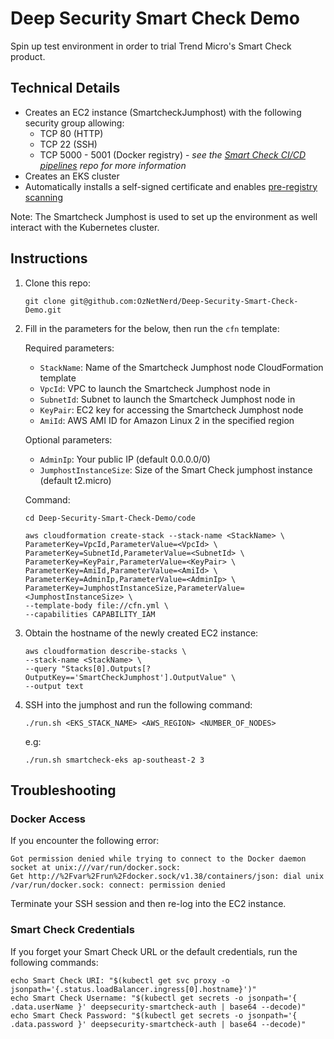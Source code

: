 # Deep Security Smart Check Demo

Spin up test environment in order to trial Trend Micro's Smart Check product.

## Technical Details 

* Creates an EC2 instance (SmartcheckJumphost) with the following security group allowing:
    * TCP 80 (HTTP)
    * TCP 22 (SSH) 
    * TCP 5000 - 5001 (Docker registry) - *see the [Smart Check CI/CD pipelines](https://github.com/OzNetNerd/Deep-Security-Smart-Check-Pipeline-GitLab) repo for more information*
* Creates an EKS cluster
* Automatically installs a self-signed certificate and enables [pre-registry scanning](https://github.com/deep-security/smartcheck-helm/wiki/Configure-pre-registry-scanning)

Note: The Smartcheck Jumphost is used to set up the environment as well interact with the Kubernetes cluster.

## Instructions
1. Clone this repo:

	```
	git clone git@github.com:OzNetNerd/Deep-Security-Smart-Check-Demo.git
	```

2. Fill in the parameters for the below, then run the `cfn` template:

    Required parameters:
      * `StackName`: Name of the Smartcheck Jumphost node CloudFormation template
	  * `VpcId`: VPC to launch the Smartcheck Jumphost node in
	  * `SubnetId`: Subnet to launch the Smartcheck Jumphost node in
	  * `KeyPair`: EC2 key for accessing the Smartcheck Jumphost node
	  * `AmiId`: AWS AMI ID for Amazon Linux 2 in the specified region

    Optional parameters:
	  * `AdminIp`: Your public IP (default 0.0.0.0/0)
	  * `JumphostInstanceSize`: Size of the Smart Check jumphost instance (default t2.micro)
	 
    Command:

	```
	cd Deep-Security-Smart-Check-Demo/code
	
	aws cloudformation create-stack --stack-name <StackName> \
	ParameterKey=VpcId,ParameterValue=<VpcId> \
	ParameterKey=SubnetId,ParameterValue=<SubnetId> \
	ParameterKey=KeyPair,ParameterValue=<KeyPair> \
	ParameterKey=AmiId,ParameterValue=<AmiId> \
	ParameterKey=AdminIp,ParameterValue=<AdminIp> \
	ParameterKey=JumphostInstanceSize,ParameterValue=<JumphostInstanceSize> \
	--template-body file://cfn.yml \
	--capabilities CAPABILITY_IAM
	```
3. Obtain the hostname of the newly created EC2 instance:

    ```
    aws cloudformation describe-stacks \
    --stack-name <StackName> \
    --query "Stacks[0].Outputs[?OutputKey=='SmartCheckJumphost'].OutputValue" \
    --output text
    ```
4. SSH into the jumphost and run the following command:

    ```
    ./run.sh <EKS_STACK_NAME> <AWS_REGION> <NUMBER_OF_NODES>
    ```
    
    e.g:

    ```
    ./run.sh smartcheck-eks ap-southeast-2 3
    ``` 

## Troubleshooting
### Docker Access

If you encounter the following error:

```
Got permission denied while trying to connect to the Docker daemon socket at unix:///var/run/docker.sock: 
Get http://%2Fvar%2Frun%2Fdocker.sock/v1.38/containers/json: dial unix /var/run/docker.sock: connect: permission denied
```

Terminate your SSH session and then re-log into the EC2 instance.

### Smart Check Credentials

If you forget your Smart Check URL or the default credentials, run the following commands:

```
echo Smart Check URI: "$(kubectl get svc proxy -o jsonpath='{.status.loadBalancer.ingress[0].hostname}')"
echo Smart Check Username: "$(kubectl get secrets -o jsonpath='{ .data.userName }' deepsecurity-smartcheck-auth | base64 --decode)"
echo Smart Check Password: "$(kubectl get secrets -o jsonpath='{ .data.password }' deepsecurity-smartcheck-auth | base64 --decode)"
```